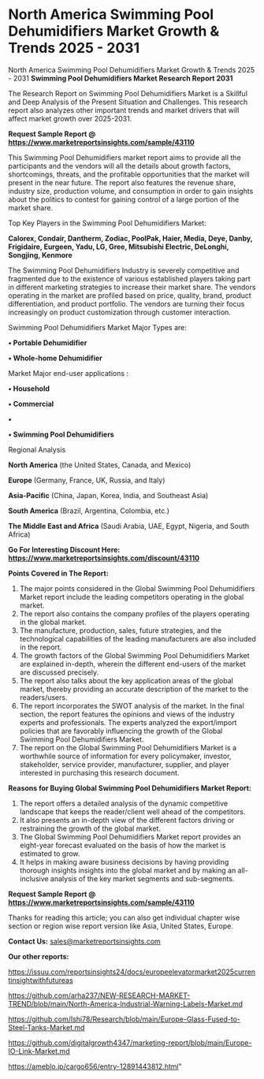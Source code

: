 # North America Swimming Pool Dehumidifiers Market Growth & Trends 2025 - 2031
North America Swimming Pool Dehumidifiers Market Growth & Trends 2025 - 2031
<strong>Swimming Pool Dehumidifiers Market Research Report 2031</strong>

The Research Report on Swimming Pool Dehumidifiers Market is a Skillful and Deep Analysis of the Present Situation and Challenges. This research report also analyzes other important trends and market drivers that will affect market growth over 2025-2031.

<strong>Request Sample Report @ <a href=https://www.marketreportsinsights.com/sample/43110>https://www.marketreportsinsights.com/sample/43110</a></strong>

This Swimming Pool Dehumidifiers market report aims to provide all the participants and the vendors will all the details about growth factors, shortcomings, threats, and the profitable opportunities that the market will present in the near future. The report also features the revenue share, industry size, production volume, and consumption in order to gain insights about the politics to contest for gaining control of a large portion of the market share.

Top Key Players in the Swimming Pool Dehumidifiers Market:

<strong>Calorex, Condair, Dantherm, Zodiac, PoolPak, Haier, Media, Deye, Danby, Frigidaire, Eurgeen, Yadu, LG, Gree, Mitsubishi Electric, DeLonghi, Songjing, Kenmore</strong>

The Swimming Pool Dehumidifiers Industry is severely competitive and fragmented due to the existence of various established players taking part in different marketing strategies to increase their market share. The vendors operating in the market are profiled based on price, quality, brand, product differentiation, and product portfolio. The vendors are turning their focus increasingly on product customization through customer interaction.

Swimming Pool Dehumidifiers Market Major Types are:

<strong>•  Portable Dehumidifier

•  Whole-home Dehumidifier</strong>

Market Major end-user applications :

<strong>•  Household

•  Commercial

•  

•  Swimming Pool Dehumidifiers</strong>

Regional Analysis

</u><strong><b>North America</b></strong> (the United States, Canada, and Mexico)

<strong><b>Europe </b></strong>(Germany, France, UK, Russia, and Italy)

<strong><b>Asia-Pacific</b></strong> (China, Japan, Korea, India, and Southeast Asia)

<strong><b>South America</b></strong> (Brazil, Argentina, Colombia, etc.)

<strong><b>The Middle East and Africa</b></strong> (Saudi Arabia, UAE, Egypt, Nigeria, and South Africa)

<strong>Go For Interesting Discount Here: <a href=https://www.marketreportsinsights.com/discount/43110>https://www.marketreportsinsights.com/discount/43110</a></strong>

<strong>Points Covered in The Report:</strong>
<ol>
  <li>The major points considered in the Global Swimming Pool Dehumidifiers Market report include the leading competitors operating in the global market.</li>
  <li>The report also contains the company profiles of the players operating in the global market.</li>
  <li>The manufacture, production, sales, future strategies, and the technological capabilities of the leading manufacturers are also included in the report.</li>
  <li>The growth factors of the Global Swimming Pool Dehumidifiers Market are explained in-depth, wherein the different end-users of the market are discussed precisely.</li>
  <li>The report also talks about the key application areas of the global market, thereby providing an accurate description of the market to the readers/users.</li>
  <li>The report incorporates the SWOT analysis of the market. In the final section, the report features the opinions and views of the industry experts and professionals. The experts analyzed the export/import policies that are favorably influencing the growth of the Global Swimming Pool Dehumidifiers Market.</li>
  <li>The report on the Global Swimming Pool Dehumidifiers Market is a worthwhile source of information for every policymaker, investor, stakeholder, service provider, manufacturer, supplier, and player interested in purchasing this research document.</li>
</ol>
<strong>Reasons for Buying Global Swimming Pool Dehumidifiers Market Report:</strong>

<ol>
  <li>The report offers a detailed analysis of the dynamic competitive landscape that keeps the reader/client well ahead of the competitors.</li>
  <li>It also presents an in-depth view of the different factors driving or restraining the growth of the global market.</li>
  <li>The Global Swimming Pool Dehumidifiers Market report provides an eight-year forecast evaluated on the basis of how the market is estimated to grow.</li>
  <li>It helps in making aware business decisions by having providing thorough insights insights into the global market and by making an all-inclusive analysis of the key market segments and sub-segments.</li>
</ol>
<strong>Request Sample Report @ <a href=https://www.marketreportsinsights.com/sample/43110>https://www.marketreportsinsights.com/sample/43110</a></strong>


Thanks for reading this article; you can also get individual chapter wise section or region wise report version like Asia, United States, Europe.

<strong>Contact Us:</strong>
sales@marketreportsinsights.com

<strong>Our other reports:</strong>

<a href=https://issuu.com/reportsinsights24/docs/europeelevatormarket2025currentinsightwithfutureas>https://issuu.com/reportsinsights24/docs/europeelevatormarket2025currentinsightwithfutureas</a>

<a href=https://github.com/arha237/NEW-RESEARCH-MARKET-TREND/blob/main/North-America-Industrial-Warning-Labels-Market.md>https://github.com/arha237/NEW-RESEARCH-MARKET-TREND/blob/main/North-America-Industrial-Warning-Labels-Market.md</a>

<a href=https://github.com/Ishi78/Research/blob/main/Europe-Glass-Fused-to-Steel-Tanks-Market.md>https://github.com/Ishi78/Research/blob/main/Europe-Glass-Fused-to-Steel-Tanks-Market.md</a>

<a href=https://github.com/digitalgrowth4347/marketing-report/blob/main/Europe-IO-Link-Market.md>https://github.com/digitalgrowth4347/marketing-report/blob/main/Europe-IO-Link-Market.md</a>

<a href=https://ameblo.jp/cargo656/entry-12891443812.html>https://ameblo.jp/cargo656/entry-12891443812.html</a>"
